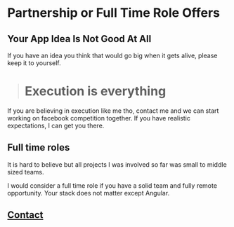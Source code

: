 # Partnership or Full Time Role Offers

## Your App Idea Is Not Good At All
If you have an idea you think that would go big when it gets alive, please keep it to yourself.

> # Execution is everything

If you are believing in execution like me tho, contact me and we can start working on facebook competition together. If you have realistic expectations, I can get you there.

## Full time roles
It is hard to believe but all projects I was involved so far was small to middle sized teams. 

I would consider a full time role if you have a solid team and fully remote opportunity. Your stack does not matter except Angular.

## <a class="button" href="/quote-request">Contact</a>
